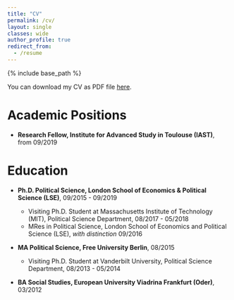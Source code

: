 ```yaml
---
title: "CV"
permalink: /cv/
layout: single
classes: wide
author_profile: true
redirect_from:
  - /resume
---
```


{% include base_path %}

You can download my CV as PDF file [here](https://www.dropbox.com/s/yyb4xjf0zau5g6i/CV_EN_Jan_Stuckatz.pdf?dl=0).

Academic Positions
======
* **Research Fellow, Institute for Advanced Study in Toulouse (IAST)**, from 09/2019

Education
======
* **Ph.D. Political Science, London School of Economics & Political Science (LSE)**, 09/2015 - 09/2019
  * Visiting Ph.D. Student at Massachusetts Institute of Technology (MIT), Political Science Department, 08/2017 - 05/2018
  * MRes in Political Science, London School of Economics and Political Science (LSE), _with distinction_ 09/2016

* **MA Political Science, Free University Berlin**, 08/2015
  * Visiting Ph.D. Student at Vanderbilt University, Political Science Department,  08/2013 - 05/2014

* **BA Social Studies, European University Viadrina Frankfurt (Oder)**, 03/2012
